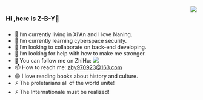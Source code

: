 <img align="right" src="https://github-readme-stats.vercel.app/api?username=Z-B-Y&show_icons=true&icon_color=CE1D2D&text_color=718096&bg_color=ffffff&hide_title=true" />

### Hi ,here is Z-B-Y👋

### 

- 🔭 I’m currently living in Xi'An and I love Naning.
- 🌱 I’m currently learning cyberspace security.
- 👯 I’m looking to collaborate on back-end developing.
- 🤔 I’m looking for help with how to make me stronger.
- 💬 You can follow me on ZhiHu: [![](https://img.shields.io/badge/dynamic/json?color=%00a0ff&label=%E7%9F%A5%E4%B9%8E&query=%24.data.totalSubs&suffix=%E5%85%B3%E6%B3%A8%E8%80%85&url=https%3A%2F%2Fapi.spencerwoo.com%2Fsubstats%2F%3Fsource%3Dzhihu%26queryKey%3Dqian-cheng-mo-bai-70)](https://www.zhihu.com/people/qian-cheng-mo-bai-70) 
- 📫 How to reach me: zby970923@163.com
- 😄 I love reading books about history and culture.
- ⚡ The proletarians all of the world unite!
- ⚡ The Internationale must be realized!

